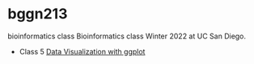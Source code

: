 # bggn213
bioinformatics class
Bioinformatics class Winter 2022 at UC San Diego.

- Class 5 [Data Visualization with ggplot](https://github.com/tforman13/bggn213/blob/main/Class5/Class5.pdf)
